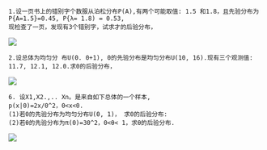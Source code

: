 ```
1.设一页书上的错别字个数服从泊松分布P(A),有两个可能取值: 1.5 和1.8，且先验分布为
P{A=1.5}=0.45, P{λ= 1.8) = 0.53,
现检查了一页，发现有3个错别字，试求才的后验分布，

```
![](https://cdn.jsdelivr.net/gh/lyhcc/Picture_Repository/img/ml_byes.gif)

```
2.设总体为均匀分 布U(0. 0+1), 0的先验分布是均匀分布U(10, 16).现有三个观测值: 
11.7, 12.1, 12.0.求0的后验分布，

```
![](https://cdn.jsdelivr.net/gh/lyhcc/Picture_Repository/img/ml_byes2.gif)


```
6. 设X1,X2.,.. Xn。是来自如下总体的一个样本,
p(x|0)=2x/0^2，0<x<0.
(1)若0的先验分布为均匀分布U(0, 1)， 求0的后验分布:
(2)若θ的先验分布为π(0)=30^2，0<θ< 1，求θ的后验分布.

```
![](https://cdn.jsdelivr.net/gh/lyhcc/Picture_Repository/img/ml_byes3.gif)

